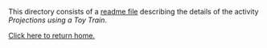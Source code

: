 This directory consists of a [readme file](https://github.com/sfushidahardy/SSEA-Linear-Algebra-Activities/blob/main/Projections/ProjectionsUsingAToyTrain/projections-using-a-toy-train-readme.pdf) describing the details of the activity _Projections using a Toy Train_.

[Click here to return home.](https://github.com/sfushidahardy/SSEA-Linear-Algebra-Activities/blob/main/README.md#Projections)
